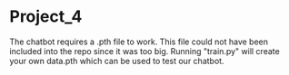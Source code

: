 # Project_4

The chatbot requires a .pth file to work. This file could not have been included into the repo since it was too big. Running "train.py" will create your own data.pth which can be used to test our chatbot.
